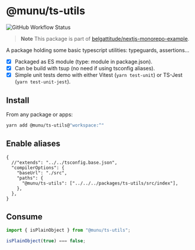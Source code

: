 # @munu/ts-utils

![GitHub Workflow Status](https://img.shields.io/github/actions/workflow/status/belgattitude/nextjs-monorepo-example/ci-packages.yml?style=for-the-badge&label=CI)

> **Note**
> This package is part of [belgattitude/nextjs-monorepo-example](https://github.com/belgattitude/nextjs-monorepo-example).

A package holding some basic typescript utilities: typeguards, assertions...

- [x] Packaged as ES module (type: module in package.json).
- [x] Can be build with tsup (no need if using tsconfig aliases).
- [x] Simple unit tests demo with either Vitest (`yarn test-unit`) or TS-Jest (`yarn test-unit-jest`).

## Install

From any package or apps:

```bash
yarn add @munu/ts-utils@"workspace:^"
```

## Enable aliases

```json5
{
  //"extends": "../../tsconfig.base.json",
  "compilerOptions": {
    "baseUrl": "./src",
    "paths": {
      "@munu/ts-utils": ["../../../packages/ts-utils/src/index"],
    },
  },
}
```

## Consume

```typescript
import { isPlainObject } from "@munu/ts-utils";

isPlainObject(true) === false;
```
